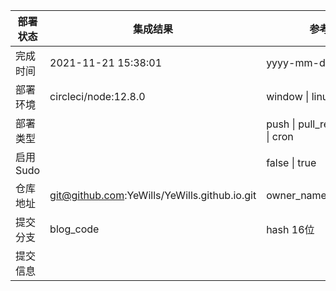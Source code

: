 部署状态 | 集成结果 | 参考值
---|---|---
完成时间 | 2021-11-21 15:38:01 | yyyy-mm-dd hh:mm:ss
部署环境 | circleci/node:12.8.0 | window \| linux + stable
部署类型 |  | push \| pull_request \| api \| cron
启用Sudo |  | false \| true
仓库地址 | git@github.com:YeWills/YeWills.github.io.git | owner_name/repo_name
提交分支 | blog_code | hash 16位
提交信息 |  |
